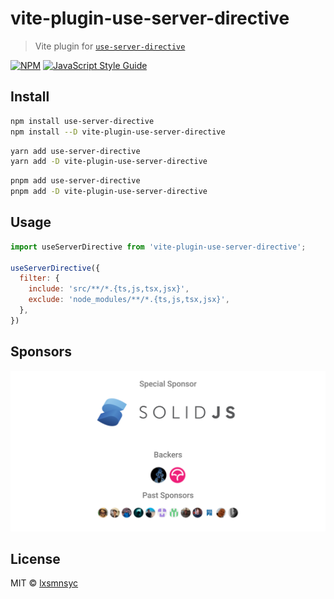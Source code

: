 # vite-plugin-use-server-directive

> Vite plugin for [`use-server-directive`](https://github.com/lxsmnsyc/dismantle/tree/main/use-server-directive/core)

[![NPM](https://img.shields.io/npm/v/vite-plugin-use-server-directive.svg)](https://www.npmjs.com/package/vite-plugin-use-server-directive) [![JavaScript Style Guide](https://badgen.net/badge/code%20style/airbnb/ff5a5f?icon=airbnb)](https://github.com/airbnb/javascript)

## Install

```bash
npm install use-server-directive
npm install --D vite-plugin-use-server-directive
```

```bash
yarn add use-server-directive
yarn add -D vite-plugin-use-server-directive
```

```bash
pnpm add use-server-directive
pnpm add -D vite-plugin-use-server-directive
```

## Usage

```js
import useServerDirective from 'vite-plugin-use-server-directive';

useServerDirective({
  filter: {
    include: 'src/**/*.{ts,js,tsx,jsx}',
    exclude: 'node_modules/**/*.{ts,js,tsx,jsx}',
  },
})
```

## Sponsors

![Sponsors](https://github.com/lxsmnsyc/sponsors/blob/main/sponsors.svg?raw=true)

## License

MIT © [lxsmnsyc](https://github.com/lxsmnsyc)
